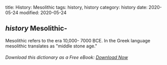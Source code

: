 title: History: Mesolithic
tags: history, history
category: history
date: 2020-05-24
modified: 2020-05-24

## _history_  Mesolithic-
Mesolithic refers to the era   10,000-
7000
    BCE.  In the Greek language mesolithic translates as "middle
    stone age."


###### Download *this* dictionary as a Free eBook: [Download Now]({static}static/SerfHistoryDictionary.pdf)

